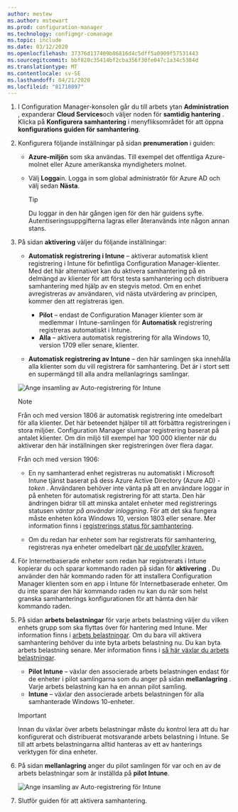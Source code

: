 ```yaml
---
author: mestew
ms.author: mstewart
ms.prod: configuration-manager
ms.technology: configmgr-comanage
ms.topic: include
ms.date: 03/12/2020
ms.openlocfilehash: 37376d137409b06816d4c5dff5a0909f57531443
ms.sourcegitcommit: bbf820c35414bf2cba356f30fe047c1a34c5384d
ms.translationtype: MT
ms.contentlocale: sv-SE
ms.lasthandoff: 04/21/2020
ms.locfileid: "81710897"
---
```

<!--3555750 FKA 1357954 --Don't apply H2/H3 in this include file since they are context driven by article-->
1. I Configuration Manager-konsolen går du till arbets ytan **Administration** , expanderar **Cloud Services**och väljer noden för **samtidig hantering** . Klicka på **Konfigurera samhantering** i menyfliksområdet för att öppna **konfigurations guiden för samhantering**.

2. Konfigurera följande inställningar på sidan **prenumeration** i guiden:

    - **Azure-miljön** som ska användas. Till exempel det offentliga Azure-molnet eller Azure amerikanska myndigheters molnet.<!--4075452-->  

    - Välj **Logga**in. Logga in som global administratör för Azure AD och välj sedan **Nästa**.  

        > [!TIP]
        > Du loggar in den här gången igen för den här guidens syfte. Autentiseringsuppgifterna lagras eller återanvänds inte någon annan stans.

3. På sidan **aktivering** väljer du följande inställningar:

   - **Automatisk registrering i Intune** – aktiverar automatisk klient registrering i Intune för befintliga Configuration Manager-klienter. Med det här alternativet kan du aktivera samhantering på en delmängd av klienter för att först testa samhantering och distribuera samhantering med hjälp av en stegvis metod. Om en enhet avregistreras av användaren, vid nästa utvärdering av principen, kommer den att registreras igen. <!--3330596-->

      - **Pilot** – endast de Configuration Manager klienter som är medlemmar i Intune-samlingen för **Automatisk** registrering registreras automatiskt i Intune.
      - **Alla** – aktivera automatisk registrering för alla Windows 10, version 1709 eller senare, klienter.

   - **Automatisk registrering av Intune** – den här samlingen ska innehålla alla klienter som du vill registrera för samhantering. Det är i stort sett en supermängd till alla andra mellanlagrings samlingar.

   ![Ange insamling av Auto-registrering för Intune ](../media/3555750-co-management-onboarding-enablement.png)

      > [!Note]  
      > Från och med version 1806 är automatisk registrering inte omedelbart för alla klienter. Det här beteendet hjälper till att förbättra registreringen i stora miljöer. Configuration Manager slumpar registrering baserat på antalet klienter. Om din miljö till exempel har 100 000 klienter när du aktiverar den här inställningen sker registreringen över flera dagar.<!--1358003-->  
      >
      > Från och med version 1906:
      >
      > - En ny samhanterad enhet registreras nu automatiskt i Microsoft Intune tjänst baserat på dess Azure Active Directory (Azure AD) *-token* . Användaren behöver inte vänta på att en användare loggar in på enheten för automatisk registrering för att starta. Den här ändringen bidrar till att minska antalet enheter med registrerings statusen *väntar på användar inloggning*.<!-- 4454491 --> För att det ska fungera måste enheten köra Windows 10, version 1803 eller senare. Mer information finns i [registrerings status för samhantering](../how-to-monitor.md#co-management-enrollment-status).
      >
      > - Om du redan har enheter som har registrerats för samhantering, registreras nya enheter omedelbart [när de uppfyller kraven.](../overview.md#prerequisites)<!--4321130-->

4. För Internetbaserade enheter som redan har registrerats i Intune kopierar du och sparar kommando raden på sidan för **aktivering** . Du använder den här kommando raden för att installera Configuration Manager klienten som en app i Intune för Internetbaserade enheter. Om du inte sparar den här kommando raden nu kan du när som helst granska samhanterings konfigurationen för att hämta den här kommando raden.

5. På sidan **arbets belastningar** för varje arbets belastning väljer du vilken enhets grupp som ska flyttas över för hantering med Intune. Mer information finns i [arbets belastningar](../workloads.md). Om du bara vill aktivera samhantering behöver du inte byta arbets belastning nu. Du kan byta arbets belastning senare. Mer information finns i [så här växlar du arbets belastningar](../how-to-switch-workloads.md).  

    - **Pilot Intune** – växlar den associerade arbets belastningen endast för de enheter i pilot samlingarna som du anger på sidan **mellanlagring** . Varje arbets belastning kan ha en annan pilot samling.
    - **Intune** – växlar den associerade arbets belastningen för alla samhanterade Windows 10-enheter.  

    > [!Important]
    > Innan du växlar över arbets belastningar måste du kontrol lera att du har konfigurerat och distribuerat motsvarande arbets belastning i Intune. Se till att arbets belastningarna alltid hanteras av ett av hanterings verktygen för dina enheter.  

6. På sidan **mellanlagring** anger du pilot samlingen för var och en av de arbets belastningar som är inställda på **pilot Intune**.

   ![Ange insamling av Auto-registrering för Intune ](../media/3555750-co-management-onboarding-staging.png)

7. Slutför guiden för att aktivera samhantering.
